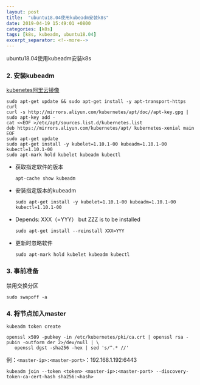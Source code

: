 ```yaml
---
layout: post
title:  "ubuntu18.04使用kubeadm安装k8s"
date: 2019-04-19 15:49:01 +0800
categories: [k8s]
tags: [k8s, kubeadm, ubuntu18.04]
excerpt_separator: <!--more-->
---
```


ubuntu18.04使用kubeadm安装k8s

<!--more-->

### 2. 安装kubeadm

[kubenetes阿里云镜像](https://opsx.alibaba.com/mirror)

```shell
sudo apt-get update && sudo apt-get install -y apt-transport-https curl
curl -s http://mirrors.aliyun.com/kubernetes/apt/doc//apt-key.gpg | sudo apt-key add -
cat <<EOF >/etc/apt/sources.list.d/kubernetes.list
deb https://mirrors.aliyun.com/kubernetes/apt/ kubernetes-xenial main
EOF
sudo apt-get update
sudo apt-get install -y kubelet=1.10.1-00 kubeadm=1.10.1-00 kubectl=1.10.1-00
sudo apt-mark hold kubelet kubeadm kubectl
```

* 获取指定软件的版本

    ```shell
    apt-cache show kubeadm
    ```

* 安装指定版本的kubeadm

    ```shell
    sudo apt-get install -y kubelet=1.10.1-00 kubeadm=1.10.1-00 kubectl=1.10.1-00
    ```

* Depends: XXX（=YYY） but ZZZ is to be installed

    ```shell
    sudo apt-get install --reinstall XXX=YYY
    ```

* 更新时忽略软件

    ```shell
    sudo apt-mark hold kubelet kubeadm kubectl
    ```

### 3. 事前准备

禁用交换分区

```shell
sudo swapoff -a
```

### 4. 将节点加入master

```shell
kubeadm token create
```

```shell
openssl x509 -pubkey -in /etc/kubernetes/pki/ca.crt | openssl rsa -pubin -outform der 2>/dev/null | \
   openssl dgst -sha256 -hex | sed 's/^.* //'
```

例：`<master-ip>:<master-port>`：192.168.1.192:6443

```shell
kubeadm join --token <token> <master-ip>:<master-port> --discovery-token-ca-cert-hash sha256:<hash>
```